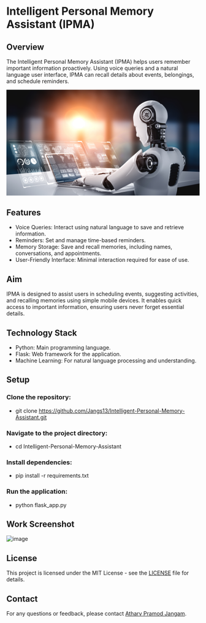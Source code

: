 # Intelligent Personal Memory Assistant (IPMA)

## Overview
The Intelligent Personal Memory Assistant (IPMA) helps users remember important information proactively. Using voice queries and a natural language user interface, IPMA can recall details about events, belongings, and schedule reminders.

![banner](https://github.com/Jangs13/Intelligent-Personal-Memory-Assistant/blob/master/AdobeStock_433697094.jpeg)

## Features
- Voice Queries: Interact using natural language to save and retrieve information.
- Reminders: Set and manage time-based reminders.
- Memory Storage: Save and recall memories, including names, conversations, and appointments.
- User-Friendly Interface: Minimal interaction required for ease of use.

## Aim
IPMA is designed to assist users in scheduling events, suggesting activities, and recalling memories using simple mobile devices. It enables quick access to important information, ensuring users never forget essential details.

## Technology Stack
- Python: Main programming language.
- Flask: Web framework for the application.
- Machine Learning: For natural language processing and understanding.


## Setup

### Clone the repository:

- git clone https://github.com/Jangs13/Intelligent-Personal-Memory-Assistant.git

### Navigate to the project directory:


- cd Intelligent-Personal-Memory-Assistant

### Install dependencies:

- pip install -r requirements.txt

### Run the application:

- python flask_app.py
  
## Work Screenshot
![image](https://user-images.githubusercontent.com/83828452/140893780-d4017b7b-f6b1-4e8b-a109-354d2b18521b.png)


## License

This project is licensed under the MIT License - see the [LICENSE](LICENSE) file for details.

## Contact

For any questions or feedback, please contact [Atharv Pramod Jangam](mailto:atharvjangam30@gmail.com).









